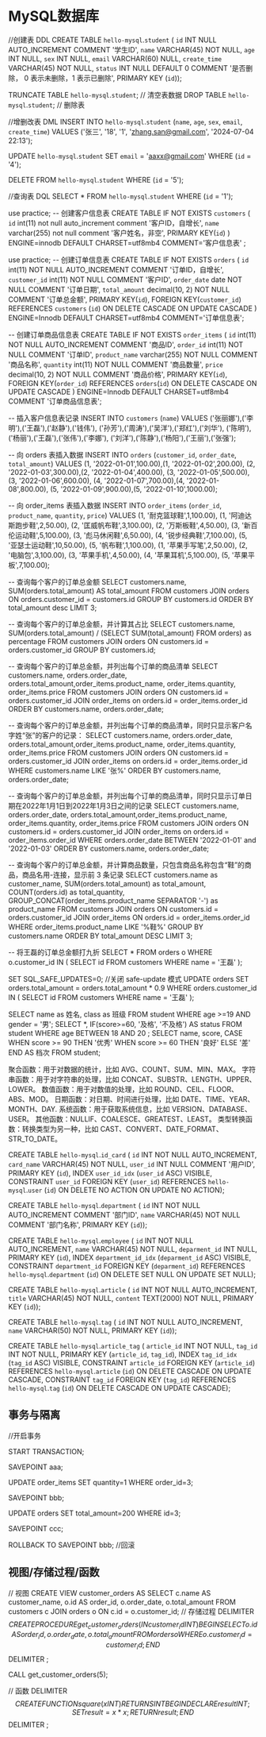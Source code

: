 # MySQL数据库
//创建表 DDL
CREATE TABLE `hello-mysql`.`student` (
  `id` INT NULL AUTO_INCREMENT COMMENT '学生ID',
  `name` VARCHAR(45) NOT NULL,
  `age` INT NULL,
  `sex` INT NULL,
  `email` VARCHAR(60) NULL,
  `create_time` VARCHAR(45) NOT NULL,
  `status` INT NULL DEFAULT 0 COMMENT '是否删除， 0 表示未删除，1 表示已删除',
  PRIMARY KEY (`id`));

TRUNCATE TABLE `hello-mysql`.`student`; // 清空表数据
DROP TABLE `hello-mysql`.`student`; // 删除表

//增删改表 DML
INSERT INTO `hello-mysql`.`student` (`name`, `age`, `sex`, `email`, `create_time`) VALUES ('张三', '18', '1', 'zhang.san@gmail.com', '2024-07-04 22:13');

UPDATE `hello-mysql`.`student` SET `email` = 'aaxx@gmail.com' WHERE (`id` = '4');

DELETE FROM `hello-mysql`.`student` WHERE (`id` = '5');

//查询表 DQL
SELECT * FROM `hello-mysql`.`student` WHERE (`id` = '1');


use practice;
-- 创建客户信息表
CREATE TABLE IF NOT EXISTS `customers` (
	`id` int(11) not null auto_increment comment '客户ID，自增长',
    `name` varchar(255) not null comment '客户姓名，非空',
    PRIMARY KEY(`id`)
) ENGINE=innodb DEFAULT CHARSET=utf8mb4 COMMENT='客户信息表' ;

use practice;
-- 创建订单信息表
CREATE TABLE IF NOT EXISTS `orders` (
	`id` int(11) NOT NULL AUTO_INCREMENT COMMENT '订单ID，自增长',
    `customer_id` int(11) NOT NULL COMMENT '客户ID',
    `order_date` date NOT NULL COMMENT '订单日期',
    `total_amount` decimal(10, 2) NOT NULL COMMENT '订单总金额',
    PRIMARY KEY(`id`),
    FOREIGN KEY(`customer_id`) REFERENCES `customers` (`id`) ON DELETE CASCADE ON UPDATE CASCADE
) ENGINE=Innodb DEFAULT CHARSET=utf8mb4 COMMENT='订单信息表';

-- 创建订单商品信息表
CREATE TABLE IF NOT EXISTS `order_items` (
	`id` int(11) NOT NULL AUTO_INCREMENT COMMENT '商品ID',
    `order_id` int(11) NOT NULL COMMENT '订单ID',
    `product_name` varchar(255) NOT NULL COMMENT '商品名称',
    `quantity` int(11) NOT NULL COMMENT '商品数量',
    `price` decimal(10, 2) NOT NULL COMMENT '商品价格',
    PRIMARY KEY(`id`),
    FOREIGN KEY(`order_id`) REFERENCES `orders`(`id`) ON DELETE CASCADE ON UPDATE CASCADE
) ENGINE=Innodb DEFAULT CHARSET=utf8mb4 COMMENT '订单商品信息表';

-- 插入客户信息表记录
INSERT INTO `customers` (`name`) 
    VALUES 
        ('张丽娜'),('李明'),('王磊'),('赵静'),('钱伟'),
        ('孙芳'),('周涛'),('吴洋'),('郑红'),('刘华'),
        ('陈明'),('杨丽'),('王磊'),('张伟'),('李娜'),
        ('刘洋'),('陈静'),('杨阳'),('王丽'),('张强');
        
-- 向 orders 表插入数据
INSERT INTO `orders` (`customer_id`, `order_date`, `total_amount`)
    VALUES
        (1, '2022-01-01',100.00),(1, '2022-01-02',200.00),
        (2, '2022-01-03',300.00),(2, '2022-01-04',400.00),
        (3, '2022-01-05',500.00),(3, '2022-01-06',600.00),
        (4, '2022-01-07',700.00),(4, '2022-01-08',800.00),
        (5, '2022-01-09',900.00),(5, '2022-01-10',1000.00);
        
-- 向 order_items 表插入数据
INSERT INTO `order_items` (`order_id`, `product_name`, `quantity`, `price`)
    VALUES
        (1, '耐克篮球鞋',1,100.00),
        (1, '阿迪达斯跑步鞋',2,50.00),
        (2, '匡威帆布鞋',3,100.00),
        (2, '万斯板鞋',4,50.00),
        (3, '新百伦运动鞋',5,100.00),
        (3, '彪马休闲鞋',6,50.00),
        (4, '锐步经典鞋',7,100.00),
        (5, '亚瑟士运动鞋',10,50.00),
        (5, '帆布鞋',1,100.00),
        (1, '苹果手写笔',2,50.00),
        (2, '电脑包',3,100.00),
        (3, '苹果手机',4,50.00),
        (4, '苹果耳机',5,100.00),
        (5, '苹果平板',7,100.00);

-- 查询每个客户的订单总金额
SELECT customers.name, SUM(orders.total_amount) AS total_amount 
FROM customers 
JOIN orders ON orders.customer_id = customers.id 
GROUP BY customers.id
ORDER BY total_amount desc LIMIT 3;

--  查询每个客户的订单总金额，并计算其占比
SELECT customers.name, SUM(orders.total_amount) / (SELECT SUM(total_amount) FROM orders) as percentage
FROM customers
JOIN orders ON customers.id = orders.customer_id
GROUP BY customers.id;

-- 查询每个客户的订单总金额，并列出每个订单的商品清单
SELECT customers.name, orders.order_date, orders.total_amount,order_items.product_name, order_items.quantity, order_items.price
FROM customers
JOIN orders ON customers.id = orders.customer_id
JOIN order_items on orders.id = order_items.order_id
ORDER BY customers.name, orders.order_date;

-- 查询每个客户的订单总金额，并列出每个订单的商品清单，同时只显示客户名字姓“张”的客户的记录：
SELECT customers.name, orders.order_date, orders.total_amount,order_items.product_name, order_items.quantity, order_items.price
FROM customers
JOIN orders ON customers.id = orders.customer_id
JOIN order_items on orders.id = order_items.order_id
WHERE customers.name LIKE '张%'
ORDER BY customers.name, orders.order_date;

-- 查询每个客户的订单总金额，并列出每个订单的商品清单，同时只显示订单日期在2022年1月1日到2022年1月3日之间的记录
SELECT customers.name, orders.order_date, orders.total_amount,order_items.product_name, order_items.quantity, order_items.price
FROM customers
JOIN orders ON customers.id = orders.customer_id
JOIN order_items on orders.id = order_items.order_id
WHERE orders.order_date BETWEEN '2022-01-01' and '2022-01-03'
ORDER BY customers.name, orders.order_date;

-- 查询每个客户的订单总金额，并计算商品数量，只包含商品名称包含“鞋”的商品，商品名用-连接，显示前 3 条记录
SELECT customers.name as customer_name,
	SUM(orders.total_amount) as total_amount, 
    COUNT(orders.id) as total_quantity, 
    GROUP_CONCAT(order_items.product_name SEPARATOR '-') as product_name
FROM customers
JOIN orders ON customers.id = orders.customer_id
JOIN order_items ON orders.id = order_items.order_id
WHERE order_items.product_name LIKE '%鞋%'
GROUP BY customers.name
ORDER BY total_amount DESC
LIMIT 3;

-- 将王磊的订单总金额打九折
SELECT * FROM orders o
 WHERE o.customer_id IN (
	SELECT id FROM customers WHERE name = '王磊'
 );
 
SET SQL_SAFE_UPDATES=0; //关闭 safe-update 模式
 UPDATE orders SET orders.total_amount = orders.total_amount * 0.9
    WHERE orders.customer_id IN (
        SELECT id FROM customers WHERE name = '王磊'
    );
 
SELECT name as 姓名, class as 班级 FROM student WHERE age >=19 AND gender = '男';
SELECT *, IF(score>=60, '及格', '不及格') AS status FROM student  WHERE age BETWEEN 18 AND 20 ;
SELECT name, score, CASE WHEN score >= 90 THEN '优秀' WHEN score >= 60 THEN '良好' ELSE '差' END AS 档次 FROM student;
        
聚合函数：用于对数据的统计，比如 AVG、COUNT、SUM、MIN、MAX。
字符串函数：用于对字符串的处理，比如 CONCAT、SUBSTR、LENGTH、UPPER、LOWER。
数值函数：用于对数值的处理，比如 ROUND、CEIL、FLOOR、ABS、MOD。
日期函数：对日期、时间进行处理，比如 DATE、TIME、YEAR、MONTH、DAY.
系统函数：用于获取系统信息，比如 VERSION、DATABASE、USER。
其他函数：NULLIF、COALESCE、GREATEST、LEAST。
类型转换函数：转换类型为另一种，比如 CAST、CONVERT、DATE_FORMAT、STR_TO_DATE。

CREATE TABLE `hello-mysql`.`id_card` (
  `id` INT NOT NULL AUTO_INCREMENT,
  `card_name` VARCHAR(45) NOT NULL,
  `user_id` INT NULL COMMENT '用户ID',
  PRIMARY KEY (`id`),
  INDEX `user_id_idx` (`user_id` ASC) VISIBLE,
  CONSTRAINT `user_id`
    FOREIGN KEY (`user_id`)
    REFERENCES `hello-mysql`.`user` (`id`)
    ON DELETE NO ACTION
    ON UPDATE NO ACTION);


CREATE TABLE `hello-mysql`.`department` (
  `id` INT NOT NULL AUTO_INCREMENT COMMENT '部门ID',
  `name` VARCHAR(45) NOT NULL COMMENT '部门名称',
  PRIMARY KEY (`id`));

CREATE TABLE `hello-mysql`.`employee` (
  `id` INT NOT NULL AUTO_INCREMENT,
  `name` VARCHAR(45) NOT NULL,
  `deparment_id` INT NULL,
  PRIMARY KEY (`id`),
  INDEX `department_id_idx` (`deparment_id` ASC) VISIBLE,
  CONSTRAINT `department_id`
    FOREIGN KEY (`deparment_id`)
    REFERENCES `hello-mysql`.`department` (`id`)
    ON DELETE SET NULL
    ON UPDATE SET NULL);

CREATE TABLE `hello-mysql`.`article` (
  `id` INT NOT NULL AUTO_INCREMENT,
  `title` VARCHAR(45) NOT NULL,
  `content` TEXT(2000) NOT NULL,
  PRIMARY KEY (`id`));

CREATE TABLE `hello-mysql`.`tag` (
  `id` INT NOT NULL AUTO_INCREMENT,
  `name` VARCHAR(50) NOT NULL,
  PRIMARY KEY (`id`));

CREATE TABLE `hello-mysql`.`article_tag` (
  `article_id` INT NOT NULL,
  `tag_id` INT NOT NULL,
  PRIMARY KEY (`article_id`, `tag_id`),
  INDEX `tag_id_idx` (`tag_id` ASC) VISIBLE,
  CONSTRAINT `article_id`
    FOREIGN KEY (`article_id`)
    REFERENCES `hello-mysql`.`article` (`id`)
    ON DELETE CASCADE
    ON UPDATE CASCADE,
  CONSTRAINT `tag_id`
    FOREIGN KEY (`tag_id`)
    REFERENCES `hello-mysql`.`tag` (`id`)
    ON DELETE CASCADE
    ON UPDATE CASCADE);

## 事务与隔离
 
 //开启事务

START TRANSACTION;

SAVEPOINT aaa;

UPDATE order_items SET quantity=1 WHERE order_id=3;

SAVEPOINT bbb;

UPDATE orders SET total_amount=200 WHERE id=3;

SAVEPOINT ccc;

ROLLBACK TO SAVEPOINT bbb; //回滚

## 视图/存储过程/函数

// 视图
CREATE VIEW customer_orders AS 
    SELECT 
        c.name AS customer_name, 
        o.id AS order_id, 
        o.order_date, 
        o.total_amount
    FROM customers c
    JOIN orders o ON c.id = o.customer_id;
// 存储过程
DELIMITER $$
CREATE PROCEDURE get_customer_orders(IN customer_id INT)
BEGIN
        SELECT o.id AS order_id, o.order_date, o.total_amount
        FROM orders o
		WHERE o.customer_id = customer_id;
END $$
DELIMITER ;

CALL get_customer_orders(5);

// 函数
DELIMITER $$
CREATE FUNCTION square(x INT)
RETURNS INT
BEGIN
    DECLARE result INT;
    SET result = x * x;
    RETURN result;
END $$
DELIMITER ;